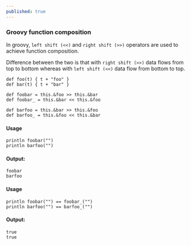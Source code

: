 ```yaml
---
published: true
---
```


### Groovy function composition

In groovy, ```left shift (<<)``` and ```right shift (>>)``` operators are used to achieve function composition. 

Difference between the two is that with ```right shift (>>)``` data flows from top to bottom whereas with ```left shift (<<)``` 
data flow from bottom to top.

```
def foo(t) { t + "foo" }
def bar(t) { t + "bar" }

def foobar = this.&foo >> this.&bar
def foobar_ = this.&bar << this.&foo

def barfoo = this.&bar >> this.&foo
def barfoo_ = this.&foo << this.&bar
```
#### Usage

```
println foobar("")
println barfoo("")
```

#### Output:

```
foobar
barfoo
```

#### Usage

```
println foobar("") == foobar_("")
println barfoo("") == barfoo_("")
```

#### Output:

```
true
true
```
